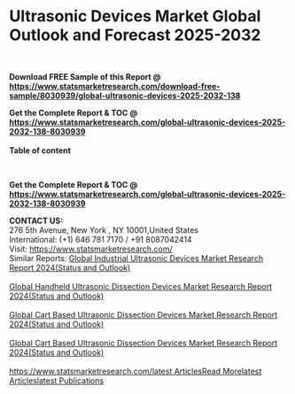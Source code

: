 <h1>Ultrasonic Devices Market Global Outlook and Forecast 2025-2032</h1><br/><p><strong>Download FREE Sample of this Report @ <a href="https://www.statsmarketresearch.com/download-free-sample/8030939/global-ultrasonic-devices-2025-2032-138">https://www.statsmarketresearch.com/download-free-sample/8030939/global-ultrasonic-devices-2025-2032-138</a></strong></p><div><b>Get the Complete Report & TOC @ <a href="https://www.statsmarketresearch.com/global-ultrasonic-devices-2025-2032-138-8030939">https://www.statsmarketresearch.com/global-ultrasonic-devices-2025-2032-138-8030939</a></b></div><br><b>Table of content</b><p><br><div><b>Get the Complete Report & TOC @ <a href="https://www.statsmarketresearch.com/global-ultrasonic-devices-2025-2032-138-8030939">https://www.statsmarketresearch.com/global-ultrasonic-devices-2025-2032-138-8030939</a></b></div></p> <b>CONTACT US:</b><br>276 5th Avenue, New York , NY 10001,United States<br>International: (+1) 646 781 7170 / +91 8087042414<br>Visit: <a href="https://www.statsmarketresearch.com/">https://www.statsmarketresearch.com/</a><br>Similar Reports: <a href="https://www.statsmarketresearch.com/global-ultrasonic-devices-2025-2032-138-8030939">Global Industrial Ultrasonic Devices Market Research Report 2024(Status and Outlook)</a><br/><br/><a href="https://www.statsmarketresearch.com/global-ultrasonic-devices-2025-2032-138-8030939">Global Handheld Ultrasonic Dissection Devices Market Research Report 2024(Status and Outlook)</a><br/><br/><a href="https://www.statsmarketresearch.com/global-ultrasonic-devices-2025-2032-138-8030939">Global Cart Based Ultrasonic Dissection Devices Market Research Report 2024(Status and Outlook)</a><br/><br/><a href="https://www.statsmarketresearch.com/global-ultrasonic-devices-2025-2032-138-8030939">Global Cart Based Ultrasonic Dissection Devices Market Research Report 2024(Status and Outlook)</a><br/><br/><a href="https://gyeongbokgung.com">https://www.statsmarketresearch.com/</a><a href="https://hallyeomaritime.com">latest Articles</a><a href="https://jingwansa.com">Read More</a><a href=https://nguoiviet.jp/">latest Articles</a><a href="https://www.intelmarketresearch.com/">latest Publications</a>